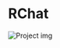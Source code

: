 # RChat

![Project img](https://og-image.vercel.app/**RChat**%20A%20Live%20chat%20with%20ReactJS%2C%20Typescript%20and%20Socket.IO.png?theme=dark&md=1&fontSize=100px&images=https%3A%2F%2Fassets.vercel.com%2Fimage%2Fupload%2Ffront%2Fassets%2Fdesign%2Fhyper-bw-logo.svg&images=https%3A%2F%2Fcdn.jsdelivr.net%2Fgh%2Fremojansen%2Flogo.ts%40master%2Fts.svg)